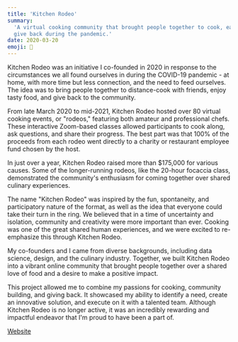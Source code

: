 ```yaml
---
title: 'Kitchen Rodeo'
summary:
  'A virtual cooking community that brought people together to cook, eat, and
  give back during the pandemic.'
date: 2020-03-20
emoji: 🐴
---
```


Kitchen Rodeo was an initiative I co-founded in 2020 in response to the
circumstances we all found ourselves in during the COVID-19 pandemic - at home,
with more time but less connection, and the need to feed ourselves. The idea was
to bring people together to distance-cook with friends, enjoy tasty food, and
give back to the community.

From late March 2020 to mid-2021, Kitchen Rodeo hosted over 80 virtual cooking
events, or "rodeos," featuring both amateur and professional chefs. These
interactive Zoom-based classes allowed participants to cook along, ask
questions, and share their progress. The best part was that 100% of the proceeds
from each rodeo went directly to a charity or restaurant employee fund chosen by
the host.

In just over a year, Kitchen Rodeo raised more than $175,000 for various causes.
Some of the longer-running rodeos, like the 20-hour focaccia class, demonstrated
the community's enthusiasm for coming together over shared culinary experiences.

The name "Kitchen Rodeo" was inspired by the fun, spontaneity, and participatory
nature of the format, as well as the idea that everyone could take their turn in
the ring. We believed that in a time of uncertainty and isolation, community and
creativity were more important than ever. Cooking was one of the great shared
human experiences, and we were excited to re-emphasize this through Kitchen
Rodeo.

My co-founders and I came from diverse backgrounds, including data science,
design, and the culinary industry. Together, we built Kitchen Rodeo into a
vibrant online community that brought people together over a shared love of food
and a desire to make a positive impact.

This project allowed me to combine my passions for cooking, community building,
and giving back. It showcased my ability to identify a need, create an
innovative solution, and execute on it with a talented team. Although Kitchen
Rodeo is no longer active, it was an incredibly rewarding and impactful endeavor
that I'm proud to have been a part of.

[Website](https://kitchen.rodeo)
